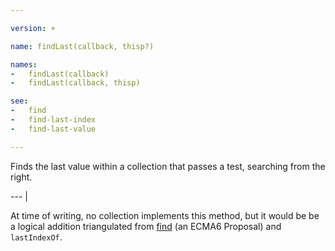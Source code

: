 ```yaml
---

version: +

name: findLast(callback, thisp?)

names:
-   findLast(callback)
-   findLast(callback, thisp)

see:
-   find
-   find-last-index
-   find-last-value

---
```


Finds the last value within a collection that passes a test, searching from the
right.

--- |

At time of writing, no collection implements this method, but it would be be a
logical addition triangulated from [find][] (an ECMA6 Proposal) and
`lastIndexOf`.

[find]: https://developer.mozilla.org/en-US/docs/Web/JavaScript/Reference/Global_Objects/Array/find

